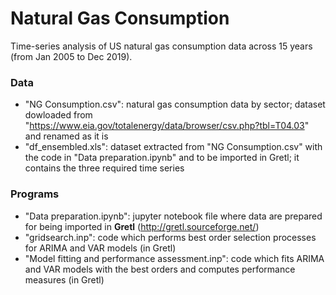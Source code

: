 # Natural Gas Consumption
Time-series analysis of US natural gas consumption data across 15 years (from Jan 2005 to Dec 2019).

### Data
- "NG Consumption.csv": natural gas consumption data by sector; dataset dowloaded from "https://www.eia.gov/totalenergy/data/browser/csv.php?tbl=T04.03"
			and renamed as it is
- "df_ensembled.xls": dataset extracted from "NG Consumption.csv" with the code in "Data preparation.ipynb" 
		      and to be imported in Gretl; it contains the three required time series

### Programs
- "Data preparation.ipynb": jupyter notebook file where data are prepared for being imported in **Gretl** (http://gretl.sourceforge.net/)
- "gridsearch.inp": code which performs best order selection processes for ARIMA and VAR models (in Gretl)
- "Model fitting and performance assessment.inp": code which fits ARIMA and VAR models with the best orders and computes performance measures (in Gretl)

